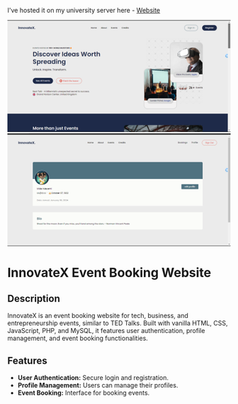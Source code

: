 I've hosted it on my university server here - [Website](https://w22028079.nuwebspace.co.uk/KF7013/content/index.php)

<p float="left">
  <img src="home.png">
  <img src="profile.png">
</p>

# InnovateX Event Booking Website

## Description
InnovateX is an event booking website for tech, business, and entrepreneurship events, similar to TED Talks. Built with vanilla HTML, CSS, JavaScript, PHP, and MySQL, it features user authentication, profile management, and event booking functionalities.

## Features
- **User Authentication:** Secure login and registration.
- **Profile Management:** Users can manage their profiles.
- **Event Booking:** Interface for booking events.
